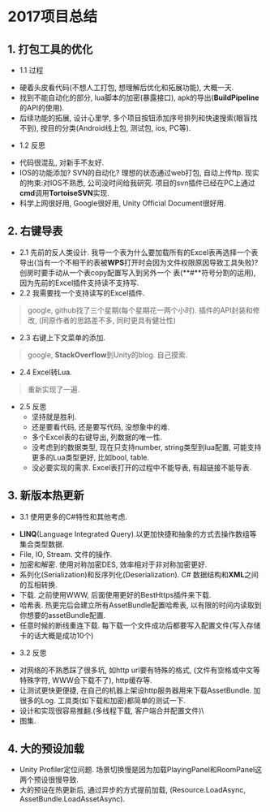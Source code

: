 # 2017项目总结

## 1. 打包工具的优化

 * 1.1 过程
  - 硬着头皮看代码(不想人工打包, 想理解后优化和拓展功能), 大概一天.
  - 找到不能自动化的部分, lua脚本的加密(暴露接口), apk的导出(**BuildPipeline**的API的使用).
  - 后续功能的拓展, 设计心里学, 多个项目按钮添加序号排列和快速搜索(眼盲找不到), 按目的分类(Android线上包, 测试包, ios, PC等).
 * 1.2 反思
  - 代码很混乱, 对新手不友好.
  - IOS的功能添加? SVN的自动化? 理想的状态通过web打包, 自动上传ftp. 现实的拘束:对IOS不熟悉, 公司没时间给我研究. 项目的svn插件已经在PC上通过**cmd**调用**TortoiseSVN**实现.
  - 科学上网很好用, Google很好用, Unity Official Document很好用.

## 2. 右键导表

 * 2.1 先前的反人类设计. 我导一个表为什么要加载所有的Excel表再选择一个表导出(当有一个不相干的表被**WPS**打开时会因为文件权限原因导致工具失败)? 创房时要手动从一个表copy配置写入到另外一个 表(**#**符号分割的运用), 因为先前的Excel插件支持读不支持写.
 * 2.2 我需要找一个支持读写的Excel插件.
  > google, github找了三个星期(每个星期花一两个小时).
  > 插件的API封装和修改, (同原作者的思路差不多, 同时更具有健壮性)
 * 2.3 右键上下文菜单的添加.
  > google, **StackOverflow**到Unity的blog.
  > 自己摸索.
 * 2.4 Excel转Lua.
  > 重新实现了一遍.
 * 2.5 反思
   - 坚持就是胜利.
   - 还是要看代码, 还是要写代码, 没想象中的难.
   - 多个Excel表的右键导出, 列数据的唯一性.
   - 没考虑到的数据类型, 现在只支持number, string类型到lua配置, 可能支持更多的Lua类型更好, 比如bool, table.
   - 没必要实现的需求. Excel表打开的过程中不能导表, 有超链接不能导表.

## 3. 新版本热更新
 * 3.1 使用更多的C#特性和其他考虑.
  - **LINQ**(Language Integrated Query).以更加快捷和抽象的方式去操作数组等集合类型数据.
  - File, IO, Stream. 文件的操作.
  - 加密和解密. 使用对称加密DES, 效率相对于非对称加密更好.
  - 系列化(Serialization)和反序列化(Deserialization). C# 数据结构和**XML**之间的互相转换. 
  - 下载. 之前使用WWW, 后面使用更好的BestHttps插件来下载.
  - 哈希表. 热更完后会建立所有AssetBundle配置哈希表, 以有限的时间内读取到你想要的assetBundle配置.
  - 任意时候的断线重连下载. 每下载一个文件成功后都要写入配置文件(写入存储卡的话大概是成功10个)

 * 3.2 反思
  - 对网络的不熟悉踩了很多坑, 如http url要有特殊的格式, (文件有空格或中文等特殊字符, WWW会下载不了), http缓存等.
  - 让测试更快更便捷, 在自己的机器上架设http服务器用来下载AssetBundle. 加很多的Log. 工具类(如下载和加密)都简单的测试一下.
  - 设计和实现很容易推翻.(多线程下载, 客户端合并配置文件)\
  - 图集.
  
## 4. 大的预设加载
  - Unity Profiler定位问题. 场景切换慢是因为加载PlayingPanel和RoomPanel这两个预设很慢导致.
  - 大的预设在热更新后, 通过异步的方式提前加载, (Resource.LoadAsync, AssetBundle.LoadAssetAsync).




